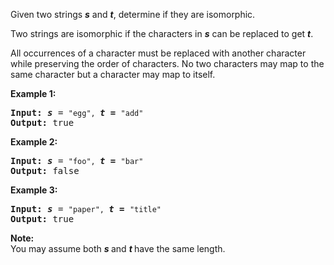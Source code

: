 <p>Given two strings <b><i>s</i></b> and <b><i>t</i></b>, determine if they are isomorphic.</p>

<p>Two strings are isomorphic if the characters in <b><i>s</i></b> can be replaced to get <b><i>t</i></b>.</p>

<p>All occurrences of a character must be replaced with another character while preserving the order of characters. No two characters may map to the same character but a character may map to itself.</p>

<p><strong>Example 1:</strong></p>

<pre>
<strong>Input:</strong> <b><i>s</i></b> = <code>&quot;egg&quot;, </code><b><i>t = </i></b><code>&quot;add&quot;</code>
<strong>Output:</strong> true
</pre>

<p><strong>Example 2:</strong></p>

<pre>
<strong>Input:</strong> <b><i>s</i></b> = <code>&quot;foo&quot;, </code><b><i>t = </i></b><code>&quot;bar&quot;</code>
<strong>Output:</strong> false</pre>

<p><strong>Example 3:</strong></p>

<pre>
<strong>Input:</strong> <b><i>s</i></b> = <code>&quot;paper&quot;, </code><b><i>t = </i></b><code>&quot;title&quot;</code>
<strong>Output:</strong> true</pre>

<p><b>Note:</b><br />
You may assume both <b><i>s&nbsp;</i></b>and <b><i>t&nbsp;</i></b>have the same length.</p>
